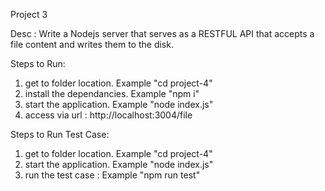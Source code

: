 Project 3

Desc : Write a Nodejs server that serves as a RESTFUL  API that accepts a file content and writes them to the disk.

Steps to Run: 
1) get to folder location. Example "cd project-4"
2) install the dependancies. Example "npm i"
3) start the application. Example "node index.js"
4) access via url : http://localhost:3004/file

Steps to Run Test Case:

1) get to folder location. Example "cd project-4"
2) start the application. Example "node index.js"
3) run the test case : Example "npm run test"